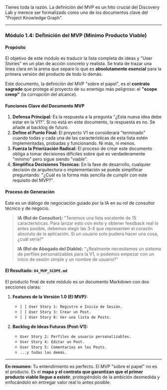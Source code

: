 Tienes toda la razón. La definición del MVP es un hito crucial del Discovery Lab y merece ser formalizado como uno de los documentos clave del "Project Knowledge Graph".

---

### Módulo 1.4: Definición del MVP (Mínimo Producto Viable)

#### Propósito

El objetivo de este módulo es traducir la lista completa de ideas y "User Stories" en un plan de acción concreto y realista. Se trata de trazar una línea clara en la arena que separe lo que es **absolutamente esencial** para la primera versión del producto de todo lo demás.

Este documento, la definición del MVP "sobre el papel", es el **contrato sagrado** que protege al proyecto de su enemigo más peligroso: el **"scope creep"** (la corrupción del alcance).

#### Funciones Clave del Documento MVP

1.  **Defensa Principal:** Es la respuesta a la pregunta "¿Esta nueva idea debe estar en la V1?". Si no está en este documento, la respuesta es no. Se añade al backlog de futuro.
2.  **Define el Punto Final:** El proyecto V1 se considerará "terminado" cuando todas y cada una de las características de esta lista estén implementadas, probadas y funcionando. Ni más, ni menos.
3.  **Fuerza la Priorización Radical:** El proceso de crear este documento obliga a tomar decisiones difíciles sobre qué es verdaderamente "mínimo" pero sigue siendo "viable".
4.  **Simplifica Decisiones Técnicas:** En la fase de desarrollo, cualquier decisión de arquitectura o implementación se puede simplificar preguntando: "¿Cuál es la forma más sencilla de cumplir con este requisito del MVP?".

#### Proceso de Generación

Este es un diálogo de negociación guiado por la IA en su rol de consultor técnico y de negocio.

> **IA (Rol de Consultor):** "Tenemos una lista excelente de 15 características. Para lanzar esto con éxito y obtener feedback real lo antes posible, debemos elegir las 3-4 que representen el corazón absoluto de la aplicación. Si un usuario solo pudiera hacer una cosa, ¿cuál sería?"
>
> **IA (Rol de Abogado del Diablo):** "¿Realmente necesitamos un sistema de perfiles personalizables para la V1, o podemos empezar con un inicio de sesión simple y un nombre de usuario?"

#### El Resultado: `04_MVP_SCOPE.md`

El producto final de este módulo es un documento Markdown con dos secciones claras:

1.  **Features de la Versión 1.0 (El MVP):**
    * `[ ] User Story 1: Registro e Inicio de Sesión.`
    * `[ ] User Story 3: Crear un Post.`
    * `[ ] User Story 8: Ver una lista de Posts.`

2.  **Backlog de Ideas Futuras (Post-V1):**
    * `User Story 2: Perfiles de usuario personalizables.`
    * `User Story 4: Editar un Post.`
    * `User Story 5: Comentarios en los Posts.`
    * `...y todas las demás.`

---

**En resumen:** Tu entendimiento es perfecto. El MVP "sobre el papel" no es el producto. Es el **mapa y el contrato que garantizan que el primer producto viable llegue a existir**, protegiéndolo de la ambición desmedida y enfocándolo en entregar valor real lo antes posible.
